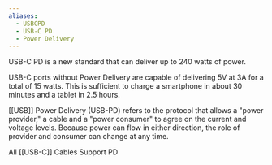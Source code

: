 ```yaml
---
aliases:
  - USBCPD
  - USB-C PD
  - Power Delivery
---
```

USB-C PD is a new standard that can deliver up to 240 watts of power.

USB-C ports without Power Delivery are capable of delivering 5V at 3A for a total of 15 watts. This is sufficient to charge a smartphone in about 30 minutes and a tablet in 2.5 hours.

[[USB]] Power Delivery (USB-PD) refers to the protocol that allows a "power provider," a cable and a "power consumer" to agree on the current and voltage levels. Because power can flow in either direction, the role of provider and consumer can change at any time.

All [[USB-C]] Cables Support PD
